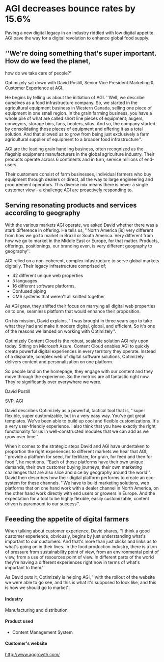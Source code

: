 # AGI decreases bounce rates by 15.6%

Paving a new digital legacy in an industry riddled with low digital appetite.
AGI pave the way for a digital revolution to enhance global food supply.

## ''We're doing something that's super important. How do we feed the planet,

how do we take care of people?''

Optimizely sat down with David Postill, Senior Vice President Marketing &
Customer Experience at AGI.

He begins by telling us about the initiation of AGI. ''Well, we describe
ourselves as a food infrastructure company. So, we started in the agricultural
equipment business in Western Canada, selling one piece of equipment in one
small region. In the grain farming business, you have a whole pile of what are
called short line pieces of equipment; augers, conveyors, storage bins, fans,
heaters, silos. And so, the company started by consolidating those pieces of
equipment and offering it as a total solution. And that allowed us to grow from
being just exclusively a farm agricultural supplier of equipment to a broader
food infrastructure''.

AGI are the leading grain handling business, often recognized as the flagship
equipment manufacturers in the global agriculture industry. Their products
operate across 6 continents and in turn, service millions of end-users.

Their customers consist of farm businesses, individual farmers who buy equipment
through dealers or direct, all the way to large engineering and procurement
operators. This diverse mix means there is never a single customer view - a
challenge AGI are proactively responding to.

## Serving resonating products and services according to geography

With the various markets AGI operate, we asked David whether there was a stark
difference in offering. He tells us, ''North America [is] very different from
how we go to market in Brazil or South America. Very different from how we go to
market in the Middle East or Europe, for that matter. Products, offerings,
positionings, our branding even, is very different geography to geography''.

AGI relied on a non-coherent, complex infastructure to serve global markets
digitally. Their legacy infrastructure comprised of;

- 42 different unique web properties
- 5 languages
- 16 different software platforms,
- Confused piping
- CMS systems that weren't all knitted together

As AGI grew, they shifted their focus on marrying all digital web properties on
to one, seamless platform that would enhance their proposition.

On his mission, David explains, ''I was brought in three years ago to take what
they had and make it modern digital, global, and efficient. So it's one of the
reasons we landed on working with Optimizely''.

Optimizely Content Cloud is the robust, scalable solution AGI rely upon today.
Sitting on Microsoft Azure, Content Cloud enables AGI to quickly create powerful
digital experiences in every territory they operate. Instead of a disparate,
complex web of digital software solutions, Optimizely delivers content and
personalization on one platform.

So people land on the homepage, they engage with our content and they move
through the experience. So the metrics are all fantastic right now. They're
significantly over everywhere we were.

David Postill

SVP, AGI

David describes Optimizely as a powerful, tactical tool that is, ''super
flexible, super customizable, but in a very easy way. You've got great
templates. We've been able to build up cool and flexible customizations. It's a
very user-friendly experience. I also think that you have exactly the right
functionality for us in well-constructed modules that we can add as we grow over
time''.

When it comes to the strategic steps David and AGI have undertaken to proportion
the right experiences to different markets we hear that AGI, ''provide a
platform for seed, for fertilizer, for grain, for feed and then for food'', he
mentions. ''Each of those platforms have their own unique demands, their own
customer buying journeys, their own marketing challenges that are also slice and
dice by geography around the world''. David then describes how their digital
platform performs to create an eco-system for these channels. ''We have to build
marketing solutions, web platforms that on one hand work with a dealer channel
in North America, on the other hand work directly with end users or growers in
Europe. And the expectation for a tool to be highly flexible, easily
customizable, content driven is paramount to our success''.

## Feeeding the appetite of digital farmers

When talking about customer experience, David shares, ''I think a good customer
experience, obviously, begins by just understanding what's important to our
customers. And that's more than just clicks and links as to what's going on in
their lives. In the food production industry, there is a ton of pressure from
sustainability point of view, from an environmental point of view, from a use of
resources point of view. In different parts of the world they're having a
different experiences right now in terms of what's important to them.''

As David puts it, Optimizely is helping AGI, ''with the rollout of the website
we were able to go see, and this is what it's supposed to look like, and this is
how we should go to market''.

#### Industry

Manufacturing and distribution

#### Product used

- Content Management System

#### Customer's website

http://www.aggrowth.com/
